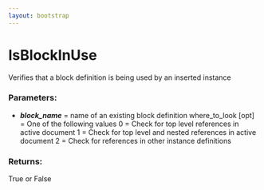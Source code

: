 ```yaml
---
layout: bootstrap
---
```


# IsBlockInUse

Verifies that a block definition is being used by an inserted instance
        

### Parameters:

- ***block_name*** = name of an existing block definition
where_to_look [opt] = One of the following values
     0 = Check for top level references in active document
     1 = Check for top level and nested references in active document
     2 = Check for references in other instance definitions
        

### Returns:


True or False
        
